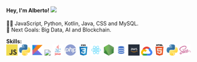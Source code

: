 #### Hey, I'm Alberto! <img src="https://raw.githubusercontent.com/MartinHeinz/MartinHeinz/master/wave.gif" width="25px">
👨‍💻 JavaScript, Python, Kotlin, Java, CSS and MySQL.</br>
🥅 Next Goals: Big Data, AI and Blockchain. 

<!-- 👯 I’m looking to collaborate with other content creators.</br> -->
<!-- GitHub Stats:
 <a href="https://github.com/ruialbe">
  <img align="center" height="200px" src="https://github-readme-stats.vercel.app/api/top-langs/?username=ruialbe&hide=java,html&title_color=ffffff&text_color=c9cacc&icon_color=2bbc8a&bg_color=1d1f21" />
</a>
<a href="https://github.com/jyongkim/jyongkim">
  <img align="center" src="https://github-readme-stats.vercel.app/api?username=ruialbe&show_icons=true&line_height=26&count_private=true&title_color=ffffff&text_color=c9cacc&icon_color=2bbc8a&bg_color=1d1f21" alt="Ruialbe's GitHub Stats" />
</a>  -->

<strong>Skills:</strong></br>
<img src="./javascript.png" width="30">
<img src="./python.png" width="30">
<img src="./kotlin.png" width="30">
<img src="./androidstudio" width="30">
<img src="./java.png" width="30">
<img src="./php.png" width="30">
<img src="./css.png" width="30">
<img src="./react.png" width="30">
<img src="./nodejs.png" width="30">
<img src="./sql.png" width="30">
<img src="./aws.png" width="30">
<img src="./gcp.png" width="30">
<img src="./html.png" width="30">
<img src="./python.png" width="30">
<img src="./sass.png" width="30">
